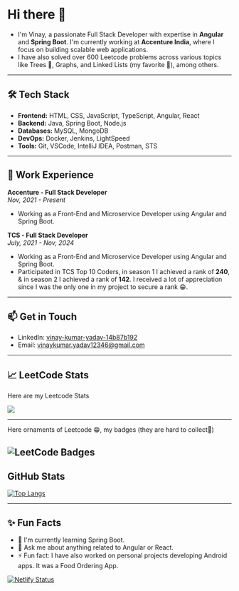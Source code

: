 # Hi there 👋

- I'm Vinay, a passionate Full Stack Developer with expertise in **Angular** and **Spring Boot**. I'm currently working at **Accenture India**, where I focus on building scalable web applications.
- I have also solved over 600 Leetcode problems across various topics like Trees 🌲, Graphs, and Linked Lists (my favorite 🤩), among others.

---

## 🛠️ Tech Stack

- **Frontend:** HTML, CSS, JavaScript, TypeScript, Angular, React
- **Backend:** Java, Spring Boot, Node.js
- **Databases:** MySQL, MongoDB
- **DevOps:** Docker, Jenkins, LightSpeed
- **Tools:** Git, VSCode, IntelliJ IDEA, Postman, STS

---

## 💼 Work Experience

**Accenture - Full Stack Developer**  
*Nov, 2021 - Present*  
- Working as a Front-End and Microservice Developer using Angular and Spring Boot.

**TCS - Full Stack Developer**  
*July, 2021 - Nov, 2024*  
- Working as a Front-End and Microservice Developer using Angular and Spring Boot.
- Participated in TCS Top 10 Coders, in season 1 I achieved a rank of **240**, & in season 2 I achieved a rank of **142**. I received a lot of appreciation since I was the only one in my project to secure a rank 😁.

---

## 📫 Get in Touch

- LinkedIn: [vinay-kumar-yadav-14b87b192](https://www.linkedin.com/in/vinay-kumar-yadav-14b87b192/)
- Email: [vinaykumar.yadav12346@gmail.com](mailto:vinaykumar.yadav12346@gmail.com)

---

## 📈 LeetCode Stats

Here are my Leetcode Stats

![](https://leetcard.jacoblin.cool/YadavVicky?ext=heatmap)

---
Here ornaments of Leetcode 😁, my badges (they are hard to collect🥲)

![LeetCode Badges](https://leetcode-badge-showcase.vercel.app/api?username=YadavVicky&animated=true)
---
## GitHub Stats

[![Top Langs](https://github-readme-stats.vercel.app/api/top-langs/?username=YadavVicky&layout=donut-vertical)](https://github.com/anuraghazra/github-readme-stats)

---

## ✨ Fun Facts

- 🌱 I'm currently learning Spring Boot.
- 💬 Ask me about anything related to Angular or React.
- ⚡ Fun fact: I have also worked on personal projects developing Android apps. It was a Food Ordering App.


[![Netlify Status](https://api.netlify.com/api/v1/badges/bcc9ae6b-1fc9-4413-9a0e-91994d308b2e/deploy-status)](https://app.netlify.com/sites/vinay-kumar-yadav-portfolio/deploys)
